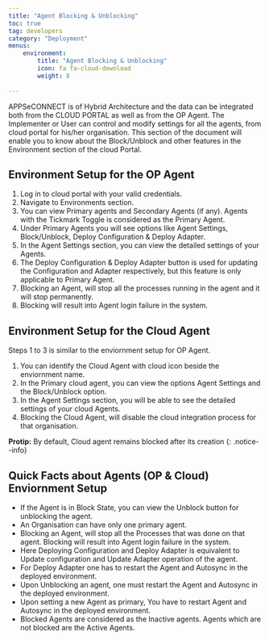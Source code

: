```yaml
---
title: "Agent Blocking & Unblocking"
toc: true
tag: developers
category: "Deployment"
menus: 
    environment:
        title: "Agent Blocking & Unblocking"
        icon: fa fa-cloud-download
        weight: 8
        
---
```

APPSeCONNECT is of Hybrid Architecture and the data can be integrated both from the CLOUD PORTAL 
as well as from the OP Agent. The Implementer or User can control and modify settings for all the agents, 
from cloud portal for his/her organisation. This section of the document will enable you to know about the Block/Unblock
and other features in the Environment section of the cloud Portal.

## Environment Setup for the OP Agent

1.	Log in to cloud portal with your valid credentials.
2.	Navigate to Environments section. 
3.	You can view Primary agents and Secondary Agents (if any). Agents with the Tickmark Toggle is considered as the Primary Agent.
4.	Under Primary Agents you will see options like Agent Settings, Block/Unblock, Deploy Configuration & Deploy Adapter.
5.  In the Agent Settings section, you can view the detailed settings of your Agents.
6.	The Deploy Configuration & Deploy Adapter button is used for updating the Configuration and Adapter respectively, but this feature is only applicable to Primary Agent.
7.	Blocking an Agent, will stop all the processes running in the agent and it will stop permanently. 
8.  Blocking will result into Agent login failure in the system.

## Environment Setup for the Cloud Agent

Steps 1 to 3 is similar to the enviornment setup for OP Agent.

1. You can identify the Cloud Agent with cloud icon beside the enviornment name.
2. In the Primary cloud agent, you can view the options Agent Settings and the Block/Unblock option.
3.	In the Agent Settings section, you will be able to see the detailed settings of your cloud Agents.
4.	Blocking the Cloud Agent, will disable the cloud integration process for that organisation.

**Protip:** By default, Cloud agent remains blocked after its creation 
{: .notice--info}

## Quick Facts about Agents (OP & Cloud) Enviornment Setup

-	If the Agent is in Block State, you can view the Unblock button for unblocking the agent.
-	An Organisation can have only one primary agent.
-	Blocking an Agent, will stop all the Processes that was done on that agent. Blocking will result into Agent login failure in the system.
-	Here Deploying Configuration and Deploy Adapter is equivalent to Update configuration and Update Adapter operation of the agent.
-	For Deploy Adapter one has to restart the Agent and Autosync in the deployed environment.
-	Upon Unblocking an agent, one must restart the Agent and Autosync in the deployed environment.
-	Upon setting a new Agent as primary, You have to restart Agent and Autosync in the deployed environment.
-	Blocked Agents are considered as the Inactive agents. Agents which are not blocked are the Active Agents.
